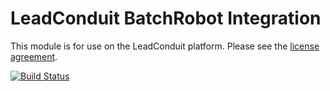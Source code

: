 # LeadConduit BatchRobot Integration

This module is for use on the LeadConduit platform. Please see the [license agreement](http://creativecommons.org/licenses/by-nc-nd/4.0/).

[![Build Status](https://travis-ci.org/activeprospect/leadconduit-integration-batchrobot.svg)](https://travis-ci.org/activeprospect/leadconduit-integration-batchrobot)
